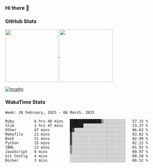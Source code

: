 ### Hi there 👋

### GitHub Stats

<a href="https://github.com/anuraghazra/github-readme-stats">
  <img align="center" height="170px" src="https://github-readme-stats.vercel.app/api/top-langs/?username=tksfjt1024&layout=compact&count_private=true&show_icons=true&show_icons=true&theme=graywhite" />
</a>
<a href="https://github.com/anuraghazra/github-readme-stats">
  <img align="center" height="170px" src="https://github-readme-stats.vercel.app/api?username=tksfjt1024&count_private=true&show_icons=true&show_icons=true&theme=graywhite" />
</a>

[![trophy](https://github-profile-trophy.vercel.app/?username=tksfjt1024)](https://github.com/ryo-ma/github-profile-trophy)

### WakaTime Stats

<!--START_SECTION:waka-->
```text
Week: 28 February, 2025 - 06 March, 2025

Ruby         6 hrs 48 mins   ██████████████▒░░░░░░░░░░   57.15 % 
Slim         2 hrs 47 mins   ██████░░░░░░░░░░░░░░░░░░░   23.37 % 
Other        47 mins         █▓░░░░░░░░░░░░░░░░░░░░░░░   06.62 % 
Makefile     21 mins         ▓░░░░░░░░░░░░░░░░░░░░░░░░   03.02 % 
Bash         21 mins         ▓░░░░░░░░░░░░░░░░░░░░░░░░   02.99 % 
Python       15 mins         ▓░░░░░░░░░░░░░░░░░░░░░░░░   02.22 % 
YAML         13 mins         ▒░░░░░░░░░░░░░░░░░░░░░░░░   01.92 % 
JavaScript   6 mins          ▒░░░░░░░░░░░░░░░░░░░░░░░░   00.97 % 
Git Config   4 mins          ░░░░░░░░░░░░░░░░░░░░░░░░░   00.58 % 
Docker       3 mins          ░░░░░░░░░░░░░░░░░░░░░░░░░   00.52 % 
```
<!--END_SECTION:waka-->
